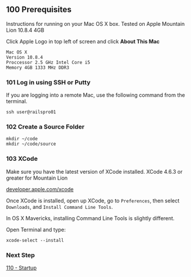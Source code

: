 ## 100 Prerequisites
Instructions for running on your Mac OS X box.
Tested on Apple Mountain Lion 10.8.4 4GB

Click Apple Logo in top left of screen and click **About This Mac**

```
Mac OS X
Version 10.8.4
Proccessor 2.5 GHz Intel Core i5
Memory 4GB 1333 MHz DDR3
```

### 101 Log in using SSH or Putty
If you are logging into a remote Mac, use the following command from the terminal.

```
ssh user@railspro01
```

### 102 Create a Source Folder

```
mkdir ~/code
mkdir ~/code/source
```

### 103 XCode

Make sure you have the latest version of XCode installed. XCode 4.6.3 or greater for Mountain Lion

[developer.apple.com/xcode](https://developer.apple.com/xcode)

Once XCode is installed, open up XCode, go to `Preferences`, then select `Downloads`, and `Install Command Line Tools`.

In OS X Mavericks, installing Command Line Tools is slightly different.

Open Terminal and type:

```
xcode-select --install
```

### Next Step

[110 - Startup](https://github.com/remomueller/documentation/tree/master/macosx/110-startup.md)
